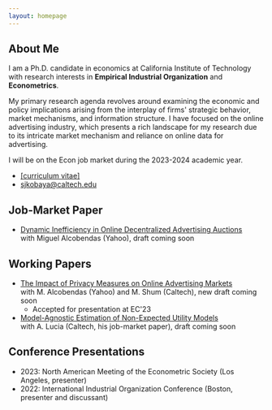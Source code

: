 ```yaml
---
layout: homepage
---
```


## About Me

I am a Ph.D. candidate in economics at California Institute of Technology with research interests in **Empirical Industrial Organization** and **Econometrics**. 

My primary research agenda revolves around examining the economic and policy implications arising from the interplay of firms' strategic behavior, market mechanisms, and information structure. I have focused on the online advertising industry, which presents a rich landscape for my research due to its intricate market mechanism and reliance on online data for advertising.

I will be on the Econ job market during the 2023-2024 academic year. 
- [[curriculum vitae]](assets/files/shunto-kobayashi-cv.pdf)
- sjkobaya@caltech.edu

## Job-Market Paper
- <u>Dynamic Inefficiency in Online Decentralized Advertising Auctions</u>
  <br>
  with Miguel Alcobendas (Yahoo), draft coming soon

## Working Papers
- <u>[The Impact of Privacy Measures on Online Advertising Markets](https://papers.ssrn.com/sol3/papers.cfm?abstract_id=3782889)</u>
   <br>
   with M. Alcobendas (Yahoo) and M. Shum (Caltech), new draft coming soon
   - Accepted for presentation at EC'23 
- <u>Model-Agnostic Estimation of Non-Expected Utility Models</u>
   <br>
   with A. Lucia (Caltech, his job-market paper), draft coming soon

## Conference Presentations
- 2023: North American Meeting of the Econometric Society (Los Angeles, presenter)
- 2022: International Industrial Organization Conference (Boston, presenter and discussant)

<!-- {% include_relative _includes/publications.md %} -->

<!-- {% include_relative _includes/services.md %} -->
